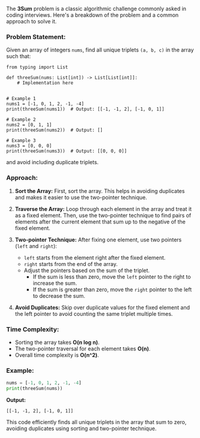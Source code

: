 The **3Sum** problem is a classic algorithmic challenge commonly asked in coding interviews. Here's a breakdown of the problem and a common approach to solve it.

### Problem Statement:
Given an array of integers `nums`, find all unique triplets `(a, b, c)` in the array such that:
```
from typing import List

def threeSum(nums: List[int]) -> List[List[int]]:
    # Implementation here


# Example 1
nums1 = [-1, 0, 1, 2, -1, -4]
print(threeSum(nums1))  # Output: [[-1, -1, 2], [-1, 0, 1]]

# Example 2
nums2 = [0, 1, 1]
print(threeSum(nums2))  # Output: []

# Example 3
nums3 = [0, 0, 0]
print(threeSum(nums3))  # Output: [[0, 0, 0]]
```
and avoid including duplicate triplets.

### Approach:

1. **Sort the Array:** First, sort the array. This helps in avoiding duplicates and makes it easier to use the two-pointer technique.
   
2. **Traverse the Array:** Loop through each element in the array and treat it as a fixed element. Then, use the two-pointer technique to find pairs of elements after the current element that sum up to the negative of the fixed element.
   
3. **Two-pointer Technique:** After fixing one element, use two pointers (`left` and `right`):
   - `left` starts from the element right after the fixed element.
   - `right` starts from the end of the array.
   - Adjust the pointers based on the sum of the triplet.
     - If the sum is less than zero, move the `left` pointer to the right to increase the sum.
     - If the sum is greater than zero, move the `right` pointer to the left to decrease the sum.

4. **Avoid Duplicates:** Skip over duplicate values for the fixed element and the left pointer to avoid counting the same triplet multiple times.

### Time Complexity:
- Sorting the array takes **O(n log n)**.
- The two-pointer traversal for each element takes **O(n)**.
- Overall time complexity is **O(n^2)**.

### Example:

```python
nums = [-1, 0, 1, 2, -1, -4]
print(threeSum(nums))
```

**Output:**

```
[[-1, -1, 2], [-1, 0, 1]]
```

This code efficiently finds all unique triplets in the array that sum to zero, avoiding duplicates using sorting and two-pointer technique.

